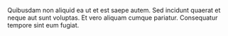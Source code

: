Quibusdam non aliquid ea ut et est saepe autem. Sed incidunt quaerat et neque aut sunt voluptas. Et vero aliquam cumque pariatur. Consequatur tempore sint eum fugiat.